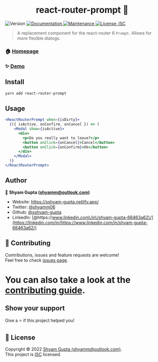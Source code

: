 <h1 align="center">react-router-prompt 🚨</h1>
<p>
  <img alt="Version" src="https://img.shields.io/badge/version-0.0.1-blue.svg?cacheSeconds=2592000" />
  <a href="https://github.com/sshyam-gupta/react-router-prompt#readme" target="_blank">
    <img alt="Documentation" src="https://img.shields.io/badge/documentation-yes-brightgreen.svg" />
  </a>
  <a href="https://github.com/sshyam-gupta/react-router-prompt/graphs/commit-activity" target="_blank">
    <img alt="Maintenance" src="https://img.shields.io/badge/Maintained%3F-yes-green.svg" />
  </a>
  <a href="https://github.com/sshyam-gupta/react-router-prompt/blob/master/LICENSE" target="_blank">
    <img alt="License: ISC" src="https://img.shields.io/github/license/sshyam-gupta/react-router-prompt" />
  </a>
</p>

> A replacement component for the react-router 6 `Prompt`. Allows for more flexible dialogs.

### 🏠 [Homepage](https://github.com/sshyam-gupta/react-router-prompt#readme)

### ✨ [Demo](https://github.com/sshyam-gupta/react-router-prompt#readme)

## Install

```sh
yarn add react-router-prompt
```

## Usage

```jsx
<ReactRouterPrompt when={isDirty}>
  {({ isActive, onConfirm, onCancel }) => (
    <Modal show={isActive}>
      <div>
        <p>Do you really want to leave?</p>
        <button onClick={onCancel}>Cancel</button>
        <button onClick={onConfirm}>Ok</button>
      </div>
    </Modal>
  )}
</ReactRouterPrompt>
```

## Author

👤 **Shyam Gupta (shyamm@outlook.com)**

- Website: https://sshyam-gupta.netlify.app/
- Twitter: [@shyamm06](https://twitter.com/shyamm06)
- Github: [@sshyam-gupta](https://github.com/sshyam-gupta)
- LinkedIn: [@https:\/\/www.linkedin.com\/in\/shyam-gupta-66463a62\/](https://linkedin.com/in/https://www.linkedin.com/in/shyam-gupta-66463a62/)

## 🤝 Contributing

Contributions, issues and feature requests are welcome!<br />Feel free to check [issues page](https://github.com/sshyam-gupta/react-router-prompt/issues).

# You can also take a look at the [contributing guide](https://github.com/sshyam-gupta/react-router-prompt/blob/master/CONTRIBUTING.md).

## Show your support

Give a ⭐️ if this project helped you!

## 📝 License

Copyright © 2022 [Shyam Gupta (shyamm@outlook.com)](https://github.com/sshyam-gupta).<br />
This project is [ISC](https://github.com/sshyam-gupta/react-router-prompt/blob/master/LICENSE) licensed.
